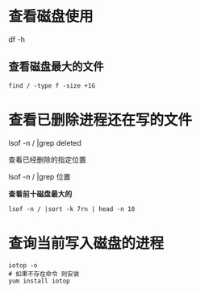 # 查看磁盘使用

df -h

## 查看磁盘最大的文件

```shell
find / -type f -size +1G
```

# 查看已删除进程还在写的文件

lsof -n / |grep deleted 

查看已经删除的指定位置

lsof -n / |grep 位置

**查看前十磁盘最大的**

```shell
lsof -n / |sort -k 7rn | head -n 10
```

# 查询当前写入磁盘的进程

```shell
iotop -o
# 如果不存在命令 则安装
yum install iotop
```

